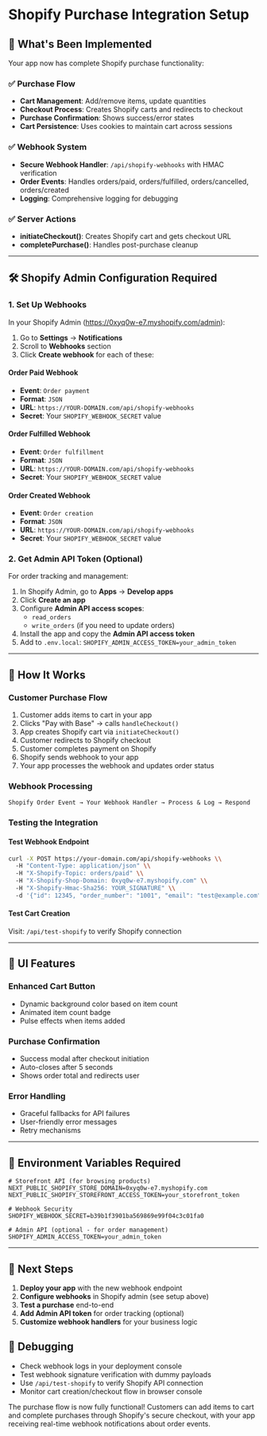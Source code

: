 # Shopify Purchase Integration Setup

## 🎯 What's Been Implemented

Your app now has complete Shopify purchase functionality:

### ✅ **Purchase Flow**
- **Cart Management**: Add/remove items, update quantities
- **Checkout Process**: Creates Shopify carts and redirects to checkout
- **Purchase Confirmation**: Shows success/error states
- **Cart Persistence**: Uses cookies to maintain cart across sessions

### ✅ **Webhook System**
- **Secure Webhook Handler**: `/api/shopify-webhooks` with HMAC verification
- **Order Events**: Handles orders/paid, orders/fulfilled, orders/cancelled, orders/created
- **Logging**: Comprehensive logging for debugging

### ✅ **Server Actions**
- **initiateCheckout()**: Creates Shopify cart and gets checkout URL
- **completePurchase()**: Handles post-purchase cleanup

---

## 🛠️ Shopify Admin Configuration Required

### 1. **Set Up Webhooks**
In your Shopify Admin (https://0xyq0w-e7.myshopify.com/admin):

1. Go to **Settings** → **Notifications**
2. Scroll to **Webhooks** section
3. Click **Create webhook** for each of these:

#### **Order Paid Webhook**
- **Event**: `Order payment`
- **Format**: `JSON`
- **URL**: `https://YOUR-DOMAIN.com/api/shopify-webhooks`
- **Secret**: Your `SHOPIFY_WEBHOOK_SECRET` value

#### **Order Fulfilled Webhook**
- **Event**: `Order fulfillment`
- **Format**: `JSON`  
- **URL**: `https://YOUR-DOMAIN.com/api/shopify-webhooks`
- **Secret**: Your `SHOPIFY_WEBHOOK_SECRET` value

#### **Order Created Webhook**
- **Event**: `Order creation`
- **Format**: `JSON`
- **URL**: `https://YOUR-DOMAIN.com/api/shopify-webhooks` 
- **Secret**: Your `SHOPIFY_WEBHOOK_SECRET` value

### 2. **Get Admin API Token** (Optional)
For order tracking and management:

1. In Shopify Admin, go to **Apps** → **Develop apps**
2. Click **Create an app**
3. Configure **Admin API access scopes**:
   - `read_orders`
   - `write_orders` (if you need to update orders)
4. Install the app and copy the **Admin API access token**
5. Add to `.env.local`: `SHOPIFY_ADMIN_ACCESS_TOKEN=your_admin_token`

---

## 🚀 How It Works

### **Customer Purchase Flow**
1. Customer adds items to cart in your app
2. Clicks "Pay with Base" → calls `handleCheckout()`
3. App creates Shopify cart via `initiateCheckout()`
4. Customer redirects to Shopify checkout
5. Customer completes payment on Shopify
6. Shopify sends webhook to your app
7. Your app processes the webhook and updates order status

### **Webhook Processing**
```
Shopify Order Event → Your Webhook Handler → Process & Log → Respond
```

### **Testing the Integration**

#### **Test Webhook Endpoint**
```bash
curl -X POST https://your-domain.com/api/shopify-webhooks \\
  -H "Content-Type: application/json" \\
  -H "X-Shopify-Topic: orders/paid" \\
  -H "X-Shopify-Shop-Domain: 0xyq0w-e7.myshopify.com" \\
  -H "X-Shopify-Hmac-Sha256: YOUR_SIGNATURE" \\
  -d '{"id": 12345, "order_number": "1001", "email": "test@example.com"}'
```

#### **Test Cart Creation**
Visit: `/api/test-shopify` to verify Shopify connection

---

## 🎨 UI Features

### **Enhanced Cart Button**
- Dynamic background color based on item count
- Animated item count badge
- Pulse effects when items added

### **Purchase Confirmation**
- Success modal after checkout initiation
- Auto-closes after 5 seconds
- Shows order total and redirects user

### **Error Handling**
- Graceful fallbacks for API failures
- User-friendly error messages
- Retry mechanisms

---

## 🔧 Environment Variables Required

```env
# Storefront API (for browsing products)
NEXT_PUBLIC_SHOPIFY_STORE_DOMAIN=0xyq0w-e7.myshopify.com
NEXT_PUBLIC_SHOPIFY_STOREFRONT_ACCESS_TOKEN=your_storefront_token

# Webhook Security
SHOPIFY_WEBHOOK_SECRET=b39b1f3901ba569869e99f04c3c01fa0

# Admin API (optional - for order management)
SHOPIFY_ADMIN_ACCESS_TOKEN=your_admin_token
```

---

## 🎯 Next Steps

1. **Deploy your app** with the new webhook endpoint
2. **Configure webhooks** in Shopify admin (see setup above)
3. **Test a purchase** end-to-end
4. **Add Admin API token** for order tracking (optional)
5. **Customize webhook handlers** for your business logic

## 🐛 Debugging

- Check webhook logs in your deployment console
- Test webhook signature verification with dummy payloads
- Use `/api/test-shopify` to verify Shopify API connection
- Monitor cart creation/checkout flow in browser console

The purchase flow is now fully functional! Customers can add items to cart and complete purchases through Shopify's secure checkout, with your app receiving real-time webhook notifications about order events.
